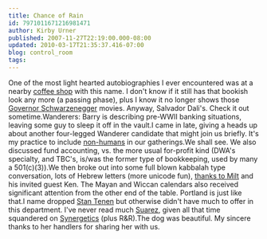 ```yaml
---
title: Chance of Rain
id: 7971011671216981471
author: Kirby Urner
published: 2007-11-27T22:19:00.000-08:00
updated: 2010-03-17T21:35:37.416-07:00
blog: control_room
tags: 
---
```


One of the most light hearted autobiographies I ever encountered was at a nearby [coffee shop](http://worldgame.blogspot.com/2004/12/school-business.html) with this name.  I don't know if it still has that bookish look any more (a passing phase), plus I know it no longer shows those [Governor Schwarzenegger](http://www.imdb.com/character/ch0008154/) movies.  Anyway, Salvador Dali's. Check it out sometime.Wanderers:  Barry is describing pre-WWII banking situations, leaving some guy to sleep it off in the vault.I came in late, giving a heads up about another four-legged Wanderer candidate that might join us briefly.  It's my practice to include [non-humans](http://worldgame.blogspot.com/2005/12/solstice-party-wanderers.html) in our gatherings.We shall see.  We also discussed  fund accounting, vs. the more usual for-profit kind (DWA's specialty, and TBC's, is/was the former type of bookkeeping, used by many a 501(c)(3)).We then broke out into some full blown kabbalah type conversation, lots of Hebrew letters (more unicode fun), [thanks to Milt](http://controlroom.blogspot.com/2006/08/wanderers-2006830.html) and his invited guest Ken.  The Mayan and Wiccan calendars also received significant attention from the other end of the table.  Portland is just like that.I name dropped [Stan Tenen](http://www.meru.org/) but otherwise didn't have much to offer in this department.  I've never read much [Suarez](http://psyche.com/), given all that time squandered on [Synergetics](http://www.rwgrayprojects.com/synergetics/synergetics.html) (plus R&R).The dog was beautiful. My sincere thanks to her handlers for sharing her with us.